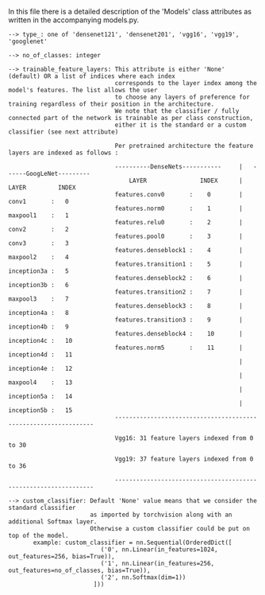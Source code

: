 In this file there is a detailed description of the 'Models' class attributes as written in the accompanying models.py.

    --> type_: one of 'densenet121', 'densenet201', 'vgg16', 'vgg19', 'googlenet'

    --> no_of_classes: integer

    --> trainable_feature_layers: This attribute is either 'None' (default) OR a list of indices where each index 
                                  corresponds to the layer index among the model's features. The list allows the user 
                                  to choose any layers of preference for training regardless of their position in the architecture.
                                  We note that the classifier / fully connected part of the network is trainable as per class construction,
                                  either it is the standard or a custom classifier (see next attribute)
                                  
                                  Per pretrained architecture the feature layers are indexed as follows :
                                  
                                  ----------DenseNets-----------     |   ------GoogLeNet---------
                                      LAYER               INDEX      |      LAYER         INDEX
                                  features.conv0       :    0        |      conv1       :   0
                                  features.norm0       :    1        |      maxpool1    :   1
                                  features.relu0       :    2        |      conv2       :   2
                                  features.pool0       :    3        |      conv3       :   3
                                  features.denseblock1 :    4        |      maxpool2    :   4
                                  features.transition1 :    5        |      inception3a :   5
                                  features.denseblock2 :    6        |      inception3b :   6
                                  features.transition2 :    7        |      maxpool3    :   7
                                  features.denseblock3 :    8        |      inception4a :   8
                                  features.transition3 :    9        |      inception4b :   9
                                  features.denseblock4 :    10       |      inception4c :   10
                                  features.norm5       :    11       |      inception4d :   11
                                                                     |      inception4e :   12
                                                                     |      maxpool4    :   13
                                                                     |      inception5a :   14
                                                                     |      inception5b :   15
                                  ----------------------------------------------------------------
                                  
                                  Vgg16: 31 feature layers indexed from 0 to 30
                                  
                                  Vgg19: 37 feature layers indexed from 0 to 36
                                  
                                  ----------------------------------------------------------------
    
    --> custom_classifier: Default 'None' value means that we consider the standard classifier 
                           as imported by torchvision along with an additional Softmax layer.
                           Otherwise a custom classifier could be put on top of the model. 
           example: custom_classifier = nn.Sequential(OrderedDict([
                              ('0', nn.Linear(in_features=1024, out_features=256, bias=True)),
                              ('1', nn.Linear(in_features=256, out_features=no_of_classes, bias=True)),
                              ('2', nn.Softmax(dim=1))
                            ]))
